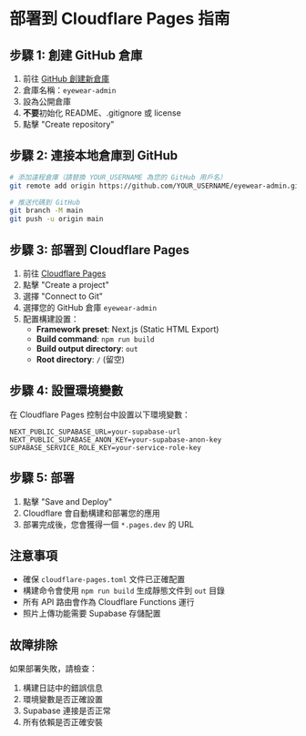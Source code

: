 # 部署到 Cloudflare Pages 指南

## 步驟 1: 創建 GitHub 倉庫

1. 前往 [GitHub 創建新倉庫](https://github.com/new)
2. 倉庫名稱：`eyewear-admin`
3. 設為公開倉庫
4. **不要**初始化 README、.gitignore 或 license
5. 點擊 "Create repository"

## 步驟 2: 連接本地倉庫到 GitHub

```bash
# 添加遠程倉庫（請替換 YOUR_USERNAME 為您的 GitHub 用戶名）
git remote add origin https://github.com/YOUR_USERNAME/eyewear-admin.git

# 推送代碼到 GitHub
git branch -M main
git push -u origin main
```

## 步驟 3: 部署到 Cloudflare Pages

1. 前往 [Cloudflare Pages](https://pages.cloudflare.com/)
2. 點擊 "Create a project"
3. 選擇 "Connect to Git"
4. 選擇您的 GitHub 倉庫 `eyewear-admin`
5. 配置構建設置：
   - **Framework preset**: Next.js (Static HTML Export)
   - **Build command**: `npm run build`
   - **Build output directory**: `out`
   - **Root directory**: `/` (留空)

## 步驟 4: 設置環境變數

在 Cloudflare Pages 控制台中設置以下環境變數：

```
NEXT_PUBLIC_SUPABASE_URL=your-supabase-url
NEXT_PUBLIC_SUPABASE_ANON_KEY=your-supabase-anon-key
SUPABASE_SERVICE_ROLE_KEY=your-service-role-key
```

## 步驟 5: 部署

1. 點擊 "Save and Deploy"
2. Cloudflare 會自動構建和部署您的應用
3. 部署完成後，您會獲得一個 `*.pages.dev` 的 URL

## 注意事項

- 確保 `cloudflare-pages.toml` 文件已正確配置
- 構建命令會使用 `npm run build` 生成靜態文件到 `out` 目錄
- 所有 API 路由會作為 Cloudflare Functions 運行
- 照片上傳功能需要 Supabase 存儲配置

## 故障排除

如果部署失敗，請檢查：
1. 構建日誌中的錯誤信息
2. 環境變數是否正確設置
3. Supabase 連接是否正常
4. 所有依賴是否正確安裝
